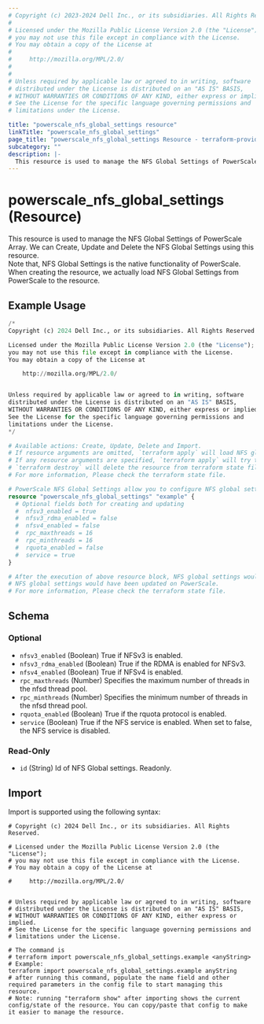 ```yaml
---
# Copyright (c) 2023-2024 Dell Inc., or its subsidiaries. All Rights Reserved.
#
# Licensed under the Mozilla Public License Version 2.0 (the "License");
# you may not use this file except in compliance with the License.
# You may obtain a copy of the License at
#
#     http://mozilla.org/MPL/2.0/
#
#
# Unless required by applicable law or agreed to in writing, software
# distributed under the License is distributed on an "AS IS" BASIS,
# WITHOUT WARRANTIES OR CONDITIONS OF ANY KIND, either express or implied.
# See the License for the specific language governing permissions and
# limitations under the License.

title: "powerscale_nfs_global_settings resource"
linkTitle: "powerscale_nfs_global_settings"
page_title: "powerscale_nfs_global_settings Resource - terraform-provider-powerscale"
subcategory: ""
description: |-
  This resource is used to manage the NFS Global Settings of PowerScale Array. We can Create, Update and Delete the NFS Global Settings using this resource.Note that, NFS Global Settings is the native functionality of PowerScale. When creating the resource, we actually load NFS Global Settings from PowerScale to the resource.
---
```


# powerscale_nfs_global_settings (Resource)

This resource is used to manage the NFS Global Settings of PowerScale Array. We can Create, Update and Delete the NFS Global Settings using this resource.  
Note that, NFS Global Settings is the native functionality of PowerScale. When creating the resource, we actually load NFS Global Settings from PowerScale to the resource.


## Example Usage

```terraform
/*
Copyright (c) 2024 Dell Inc., or its subsidiaries. All Rights Reserved.

Licensed under the Mozilla Public License Version 2.0 (the "License");
you may not use this file except in compliance with the License.
You may obtain a copy of the License at

    http://mozilla.org/MPL/2.0/


Unless required by applicable law or agreed to in writing, software
distributed under the License is distributed on an "AS IS" BASIS,
WITHOUT WARRANTIES OR CONDITIONS OF ANY KIND, either express or implied.
See the License for the specific language governing permissions and
limitations under the License.
*/

# Available actions: Create, Update, Delete and Import.
# If resource arguments are omitted, `terraform apply` will load NFS global settings from PowerScale, and save to terraform state file.
# If any resource arguments are specified, `terraform apply` will try to load NFS global settings (if not loaded) and update the settings.
# `terraform destroy` will delete the resource from terraform state file rather than deleting NFS global settings from PowerScale.
# For more information, Please check the terraform state file.

# PowerScale NFS Global Settings allow you to configure NFS global settings on PowerScale.
resource "powerscale_nfs_global_settings" "example" {
  # Optional fields both for creating and updating
  #  nfsv3_enabled = true
  #  nfsv3_rdma_enabled = false
  #  nfsv4_enabled = false
  #  rpc_maxthreads = 16
  #  rpc_minthreads = 16
  #  rquota_enabled = false
  #  service = true
}

# After the execution of above resource block, NFS global settings would have been cached in terraform state file, or
# NFS global settings would have been updated on PowerScale.
# For more information, Please check the terraform state file.
```

<!-- schema generated by tfplugindocs -->
## Schema

### Optional

- `nfsv3_enabled` (Boolean) True if NFSv3 is enabled.
- `nfsv3_rdma_enabled` (Boolean) True if the RDMA is enabled for NFSv3.
- `nfsv4_enabled` (Boolean) True if NFSv4 is enabled.
- `rpc_maxthreads` (Number) Specifies the maximum number of threads in the nfsd thread pool.
- `rpc_minthreads` (Number) Specifies the minimum number of threads in the nfsd thread pool.
- `rquota_enabled` (Boolean) True if the rquota protocol is enabled.
- `service` (Boolean) True if the NFS service is enabled. When set to false, the NFS service is disabled.

### Read-Only

- `id` (String) Id of NFS Global settings. Readonly.

## Import

Import is supported using the following syntax:

```shell
# Copyright (c) 2024 Dell Inc., or its subsidiaries. All Rights Reserved.

# Licensed under the Mozilla Public License Version 2.0 (the "License");
# you may not use this file except in compliance with the License.
# You may obtain a copy of the License at

#     http://mozilla.org/MPL/2.0/


# Unless required by applicable law or agreed to in writing, software
# distributed under the License is distributed on an "AS IS" BASIS,
# WITHOUT WARRANTIES OR CONDITIONS OF ANY KIND, either express or implied.
# See the License for the specific language governing permissions and
# limitations under the License.

# The command is
# terraform import powerscale_nfs_global_settings.example <anyString>
# Example:
terraform import powerscale_nfs_global_settings.example anyString
# after running this command, populate the name field and other required parameters in the config file to start managing this resource.
# Note: running "terraform show" after importing shows the current config/state of the resource. You can copy/paste that config to make it easier to manage the resource.
```